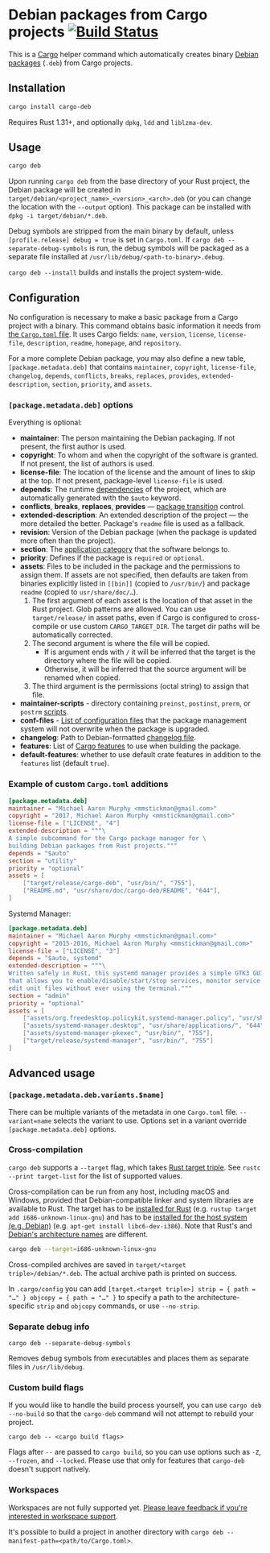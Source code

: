 # Debian packages from Cargo projects [![Build Status](https://travis-ci.org/mmstick/cargo-deb.svg?branch=master)](https://travis-ci.org/mmstick/cargo-deb)

This is a [Cargo](https://doc.rust-lang.org/cargo/) helper command which automatically creates binary [Debian packages](https://www.debian.org/doc/debian-policy/ch-binary.html) (`.deb`) from Cargo projects.

## Installation

```sh
cargo install cargo-deb
```

Requires Rust 1.31+, and optionally `dpkg`, `ldd` and `liblzma-dev`.

## Usage

```sh
cargo deb
```

Upon running `cargo deb` from the base directory of your Rust project, the Debian package will be created in `target/debian/<project_name>_<version>_<arch>.deb` (or you can change the location with the `--output` option). This package can be installed with `dpkg -i target/debian/*.deb`.

Debug symbols are stripped from the main binary by default, unless `[profile.release] debug = true` is set in `Cargo.toml`. If `cargo deb --separate-debug-symbols` is run, the debug symbols will be packaged as a separate file installed at `/usr/lib/debug/<path-to-binary>.debug`.

`cargo deb --install` builds and installs the project system-wide.

## Configuration

No configuration is necessary to make a basic package from a Cargo project with a binary. This command obtains basic information it needs from [the `Cargo.toml` file](https://doc.rust-lang.org/cargo/reference/manifest.html). It uses Cargo fields: `name`, `version`, `license`, `license-file`, `description`, `readme`, `homepage`, and `repository`.

For a more complete Debian package, you may also define a new table, `[package.metadata.deb]` that contains `maintainer`, `copyright`, `license-file`, `changelog`, `depends`, `conflicts`, `breaks`, `replaces`, `provides`, `extended-description`, `section`, `priority`, and `assets`.

### `[package.metadata.deb]` options

Everything is optional:

- **maintainer**: The person maintaining the Debian packaging. If not present, the first author is used.
- **copyright**: To whom and when the copyright of the software is granted. If not present, the list of authors is used.
- **license-file**: The location of the license and the amount of lines to skip at the top. If not present, package-level `license-file` is used.
- **depends**: The runtime [dependencies](https://www.debian.org/doc/debian-policy/ch-relationships.html) of the project, which are automatically generated with the `$auto` keyword.
- **conflicts**, **breaks**, **replaces**, **provides** — [package transition](https://wiki.debian.org/PackageTransition) control.
- **extended-description**: An extended description of the project — the more detailed the better. Package's `readme` file is used as a fallback.
- **revision**: Version of the Debian package (when the package is updated more often than the project).
- **section**: The [application category](https://packages.debian.org/stretch/) that the software belongs to.
- **priority**: Defines if the package is `required` or `optional`.
- **assets**: Files to be included in the package and the permissions to assign them. If assets are not specified, then defaults are taken from binaries explicitly listed in `[[bin]]` (copied to `/usr/bin/`) and package `readme` (copied to `usr/share/doc/…`).
    1. The first argument of each asset is the location of that asset in the Rust project. Glob patterns are allowed. You can use `target/release/` in asset paths, even if Cargo is configured to cross-compile or use custom `CARGO_TARGET_DIR`. The target dir paths will be automatically corrected.
    2. The second argument is where the file will be copied.
        - If is argument ends with `/` it will be inferred that the target is the directory where the file will be copied.
        - Otherwise, it will be inferred that the source argument will be renamed when copied.
    3. The third argument is the permissions (octal string) to assign that file.
 - **maintainer-scripts** - directory containing `preinst`, `postinst`, `prerm`, or `postrm` [scripts](https://www.debian.org/doc/debian-policy/ch-maintainerscripts.html).
 - **conf-files** - [List of configuration files](https://www.debian.org/doc/manuals/maint-guide/dother.en.html#conffiles) that the package management system will not overwrite when the package is upgraded.
 - **changelog**: Path to Debian-formatted [changelog file](https://www.debian.org/doc/manuals/maint-guide/dreq.en.html#changelog).
 - **features**: List of [Cargo features](https://doc.rust-lang.org/cargo/reference/manifest.html#the-features-section) to use when building the package.
 - **default-features**: whether to use default crate features in addition to the `features` list (default `true`).

### Example of custom `Cargo.toml` additions

```toml
[package.metadata.deb]
maintainer = "Michael Aaron Murphy <mmstickman@gmail.com>"
copyright = "2017, Michael Aaron Murphy <mmstickman@gmail.com>"
license-file = ["LICENSE", "4"]
extended-description = """\
A simple subcommand for the Cargo package manager for \
building Debian packages from Rust projects."""
depends = "$auto"
section = "utility"
priority = "optional"
assets = [
    ["target/release/cargo-deb", "usr/bin/", "755"],
    ["README.md", "usr/share/doc/cargo-deb/README", "644"],
]
```

Systemd Manager:

```toml
[package.metadata.deb]
maintainer = "Michael Aaron Murphy <mmstickman@gmail.com>"
copyright = "2015-2016, Michael Aaron Murphy <mmstickman@gmail.com>"
license-file = ["LICENSE", "3"]
depends = "$auto, systemd"
extended-description = """\
Written safely in Rust, this systemd manager provides a simple GTK3 GUI interface \
that allows you to enable/disable/start/stop services, monitor service logs, and \
edit unit files without ever using the terminal."""
section = "admin"
priority = "optional"
assets = [
    ["assets/org.freedesktop.policykit.systemd-manager.policy", "usr/share/polkit-1/actions/", "644"],
    ["assets/systemd-manager.desktop", "usr/share/applications/", "644"],
    ["assets/systemd-manager-pkexec", "usr/bin/", "755"],
    ["target/release/systemd-manager", "usr/bin/", "755"]
]
```

## Advanced usage

### `[package.metadata.deb.variants.$name]`

There can be multiple variants of the metadata in one `Cargo.toml` file. `--variant=name` selects the variant to use. Options set in a variant override `[package.metadata.deb]` options.

### Cross-compilation

`cargo deb` supports a `--target` flag, which takes [Rust target triple](https://forge.rust-lang.org/platform-support.html). See `rustc --print target-list` for the list of supported values.

Cross-compilation can be run from any host, including macOS and Windows, provided that Debian-compatible linker and system libraries are available to Rust. The target has to be [installed for Rust](https://github.com/rust-lang-nursery/rustup.rs#cross-compilation) (e.g. `rustup target add i686-unknown-linux-gnu`) and has to be [installed for the host system (e.g. Debian)](https://wiki.debian.org/ToolChain/Cross) (e.g. `apt-get install libc6-dev-i386`). Note that Rust's and [Debian's architecture names](https://www.debian.org/ports/) are different.

```sh
cargo deb --target=i686-unknown-linux-gnu
```

Cross-compiled archives are saved in `target/<target triple>/debian/*.deb`. The actual archive path is printed on success.

In `.cargo/config` you can add `[target.<target triple>] strip = { path = "…" } objcopy = { path = "…" }` to specify a path to the architecture-specific `strip` and `objcopy` commands, or use `--no-strip`.

### Separate debug info

    cargo deb --separate-debug-symbols

Removes debug symbols from executables and places them as separate files in `/usr/lib/debug`.

### Custom build flags

If you would like to handle the build process yourself, you can use `cargo deb --no-build` so that the `cargo-deb` command will not attempt to rebuild your project.

    cargo deb -- <cargo build flags>

Flags after `--` are passed to `cargo build`, so you can use options such as `-Z`, `--frozen`, and `--locked`. Please use that only for features that `cargo-deb` doesn't support natively.

### Workspaces

Workspaces are not fully supported yet. [Please leave feedback if you're interested in workspace support](https://github.com/mmstick/cargo-deb/issues/49).

It's possible to build a project in another directory with `cargo deb --manifest-path=<path/to/Cargo.toml>`.
